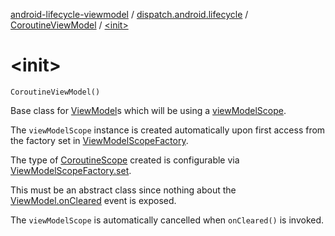 [android-lifecycle-viewmodel](../../index.md) / [dispatch.android.lifecycle](../index.md) / [CoroutineViewModel](index.md) / [&lt;init&gt;](./-init-.md)

# &lt;init&gt;

`CoroutineViewModel()`

Base class for [ViewModel](https://developer.android.com/reference/androidx/androidx/lifecycle/ViewModel.html)s which will be using a [viewModelScope](view-model-scope.md).

The `viewModelScope` instance is created automatically upon first access
from the factory set in [ViewModelScopeFactory](../-view-model-scope-factory/index.md).

The type of [CoroutineScope](https://kotlin.github.io/kotlinx.coroutines/kotlinx-coroutines-core/kotlinx.coroutines/-coroutine-scope/index.html) created is configurable via [ViewModelScopeFactory.set](../-view-model-scope-factory/set.md).

This must be an abstract class since nothing about the [ViewModel.onCleared](https://developer.android.com/reference/androidx/androidx/lifecycle/ViewModel.html#onCleared()) event is exposed.

The `viewModelScope` is automatically cancelled when `onCleared()` is invoked.


